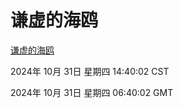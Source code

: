 # 谦虚的海鸥
[谦虚的海鸥](http://219.139.197.74:56308/qxdho/course/base/hotlink/index.php)

2024年 10月 31日 星期四 14:40:02 CST

2024年 10月 31日 星期四 06:40:02 GMT
